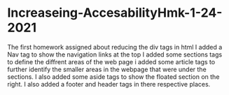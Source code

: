 # Increaseing-AccesabilityHmk-1-24-2021
The first homework assigned about reducing the div tags in html
I added a Nav tag to show the navigation links at the top
I added some sections tags to define the diffrent areas of the web page
i added some article tags to further identify the smaller areas in the webpage that were under the sections.
I also added some aside tags to show the floated section on the right.
I also added a footer and header tags in there respective places.
